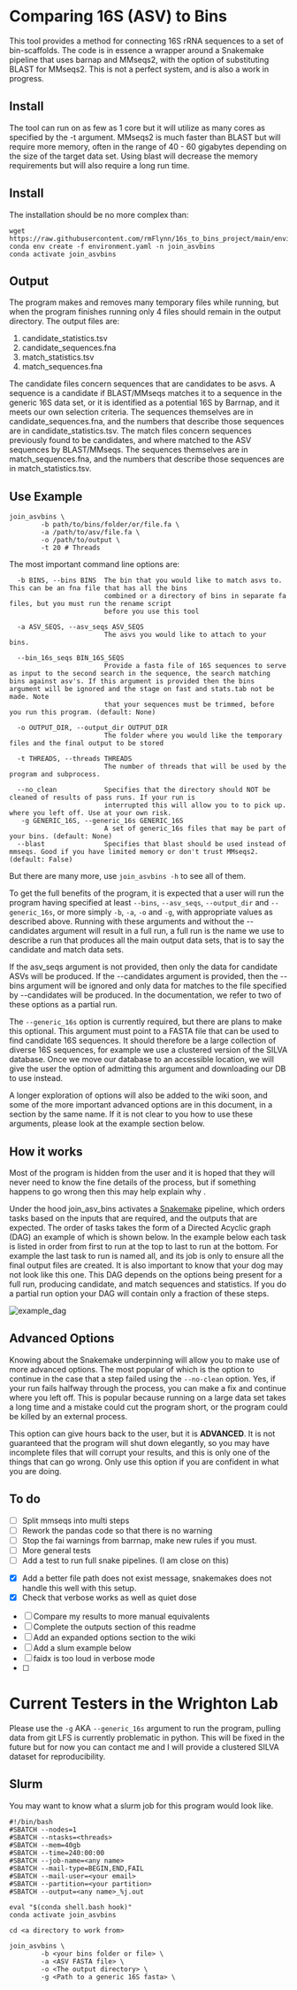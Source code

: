 


# Comparing 16S (ASV) to Bins

This tool provides a method for connecting 16S rRNA sequences to a set of bin-scaffolds.
The code is in essence a wrapper around a Snakemake pipeline that uses barnap and MMseqs2, with the option of substituting BLAST for MMseqs2.
This is not a perfect system, and is also a work in progress.

## Install

The tool can run on as few as 1 core but it will utilize as many cores as specified by the -t argument.  MMseqs2 is much faster than BLAST but will require more memory, often in the range of 40 - 60 gigabytes depending on the size of the target data set. Using blast will decrease the memory requirements but will also require a long run time.

## Install

The installation should be no more complex than:

```
wget https://raw.githubusercontent.com/rmFlynn/16s_to_bins_project/main/environment.yaml
conda env create -f environment.yaml -n join_asvbins
conda activate join_asvbins
```

## Output

The program makes and removes many temporary files while running, but when the program finishes running only 4 files should remain in the output directory. The output files are:

1. candidate_statistics.tsv
2. candidate_sequences.fna
3. match_statistics.tsv
4. match_sequences.fna

The candidate files concern sequences that are candidates to be asvs. A sequence is a candidate if BLAST/MMseqs matches it to a sequence in the generic 16S data set, or it is identified as a potential 16S by Barrnap, and it meets our own selection criteria. The sequences themselves are in  candidate_sequences.fna, and the numbers that describe those sequences are in candidate_statistics.tsv.
The match files concern sequences previously found to be candidates, and where matched to the ASV sequences by BLAST/MMseqs. The sequences themselves are in  match_sequences.fna, and the numbers that describe those sequences are in match_statistics.tsv.


## Use Example
```
join_asvbins \
        -b path/to/bins/folder/or/file.fa \
        -a /path/to/asv/file.fa \
        -o /path/to/output \
        -t 20 # Threads
```

The most important command line options are:

```
  -b BINS, --bins BINS  The bin that you would like to match asvs to. This can be an fna file that has all the bins
                        combined or a directory of bins in separate fa files, but you must run the rename script
                        before you use this tool

  -a ASV_SEQS, --asv_seqs ASV_SEQS
                        The asvs you would like to attach to your bins.

  --bin_16s_seqs BIN_16S_SEQS
                        Provide a fasta file of 16S sequences to serve as input to the second search in the sequence, the search matching bins against asv's. If this argument is provided then the bins argument will be ignored and the stage on fast and stats.tab not be made. Note
                        that your sequences must be trimmed, before you run this program. (default: None)

  -o OUTPUT_DIR, --output_dir OUTPUT_DIR
                        The folder where you would like the temporary files and the final output to be stored

  -t THREADS, --threads THREADS
                        The number of threads that will be used by the program and subprocess.

  --no_clean            Specifies that the directory should NOT be cleaned of results of pass runs. If your run is
                        interrupted this will allow you to to pick up. where you left off. Use at your own risk.
   -g GENERIC_16S, --generic_16s GENERIC_16S
                        A set of generic_16s files that may be part of your bins. (default: None)
  --blast               Specifies that blast should be used instead of mmseqs. Good if you have limited memory or don't trust MMseqs2. (default: False)
```
But there are many more, use `join_asvbins -h` to see all of them.

To get the full benefits of the program, it is expected that a user will run the program having specified at least `--bins`, `--asv_seqs`, `--output_dir` and `--generic_16s`, or more simply `-b`, `-a`, `-o` and `-g`, with appropriate values as described above. Running with these arguments and without the --candidates argument will result in a full run, a full run is the name we use to describe a run that produces all the main output data sets, that is to say  the candidate and match data sets.

If the asv_seqs argument is not provided, then only the data for candidate ASVs will be produced. If the --candidates argument is provided, then the --bins argument will be ignored and only data for matches to the file specified by --candidates will be produced. In the documentation, we refer to two of these options as a partial run.

The `--generic_16s` option is currently required, but there are plans to make this optional. This argument must point to a FASTA file that can be used to find candidate 16S sequences. It should therefore be a large collection of diverse 16S sequences, for example we use a clustered version of the SILVA database. Once we move our database to an accessible location, we will give the user the option of admitting this argument and downloading our DB to use instead.

A longer exploration of options will also be added to the wiki soon, and some of the more important advanced options are in this document, in a section by the same name. If it is not clear to you how to use these arguments, please look at the example section below.

## How it works

Most of the program is hidden from the user and it is hoped that they will never need to know the fine details of the process, but if something happens to go wrong then this may help explain why .

Under the hood join_asv_bins activates a [Snakemake](https://snakemake.readthedocs.io/en/stable/) pipeline, which orders tasks based on the inputs that are required, and the outputs that are expected. The order of tasks takes the form of a Directed Acyclic graph (DAG) an example of which is shown below. In the example below each task is listed in order from first to run at the top to last to run at the bottom.  For example the last task to run is named all, and its job is only to ensure all the final output files are created. It is also important to know that your dog may not look like this one. This DAG depends on the options being present for a full run, producing candidate, and match sequences and statistics. If you do a partial run option your DAG will contain only a fraction of these steps.


![example_dag](./images/salmonella_dag.jpg)

## Advanced Options


Knowing about the Snakemake underpinning will allow you to make use of more advanced options.
The most popular of which is the option to continue in the case that a step failed using the `--no-clean` option. Yes, if your run fails halfway through the process, you can make a fix and continue where you left off. This is popular because running on a large data set takes a long time and a mistake could cut the program short, or the program could be killed by an external process.

This option can give hours back to the user, but it is **ADVANCED**. It is not guaranteed that the program will shut down elegantly, so you may have incomplete files that will corrupt your results, and this is only one of the things that can go wrong. Only use this option if you are confident in what you are doing.




## To do
-  [ ] Split mmseqs into multi steps
- [ ] Rework the pandas code so that there is no warning
- [ ] Stop the fai warnings from barrnap, make new rules if you must.
-  [ ] More general tests
-  [ ] Add a test to run full snake pipelines. (I am close on this)
* [x] Add a better file path does not exist message, snakemakes does not handle this well with this setup.
* [x] Check that verbose works as well as quiet dose
-  [ ] Compare my results to more manual equivalents
-  [ ] Complete the outputs section of this readme
-  [ ] Add an expanded options section to the wiki
-  [ ] Add a slum example below
- [ ] faidx is too loud in verbose mode
- [ ]



# Current Testers in the Wrighton Lab
Please use the `-g` AKA `--generic_16s` argument to run the program, pulling data from git LFS is currently problematic in python. This will be fixed in the future but for now you can contact me and I will provide a clustered SILVA dataset for reproducibility.

## Slurm

You may want to know what a slurm job for this program would look like.

```
#!/bin/bash
#SBATCH --nodes=1
#SBATCH --ntasks=<threads>
#SBATCH --mem=40gb
#SBATCH --time=240:00:00
#SBATCH --job-name=<any name>
#SBATCH --mail-type=BEGIN,END,FAIL
#SBATCH --mail-user=<your email>
#SBATCH --partition=<your partition>
#SBATCH --output=<any name>_%j.out

eval "$(conda shell.bash hook)"
conda activate join_asvbins

cd <a directory to work from>

join_asvbins \
        -b <your bins folder or file> \
        -a <ASV FASTA file> \
        -o <The output directory> \
        -g <Path to a generic 16S fasta> \
```



